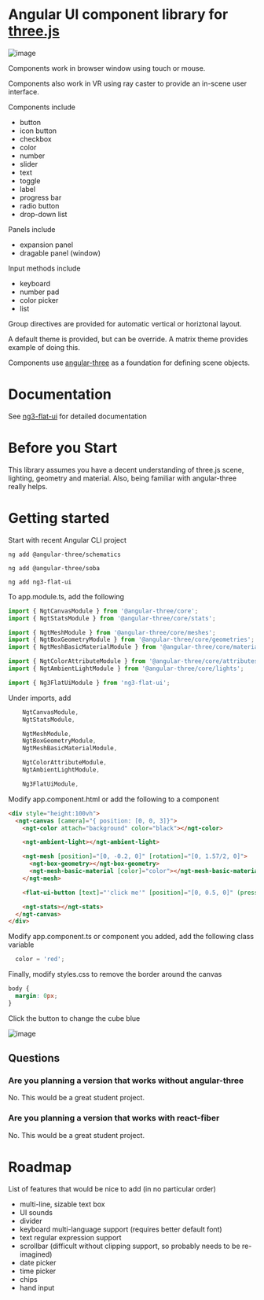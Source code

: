 # Angular UI component library for [three.js](https://threejs.org/) 

![image](https://user-images.githubusercontent.com/25032599/196293607-20a6bd40-83d6-4e19-a3c6-8949389f682c.png)

Components work in browser window using touch or mouse.

Components also work in VR using ray caster to provide an in-scene user interface.

Components include
* button
* icon button
* checkbox
* color
* number
* slider
* text
* toggle
* label
* progress bar
* radio button
* drop-down list

Panels include
* expansion panel
* dragable panel (window)

Input methods include
* keyboard
* number pad
* color picker
* list

Group directives are provided for automatic vertical or horiztonal layout.

A default theme is provided, but can be override. A matrix theme provides example of doing this.

Components use [angular-three](https://github.com/nartc/angular-three) as a foundation for defining scene objects.

# Documentation

See [ng3-flat-ui](https://github.com/IRobot1/ng3-vr-examples/wiki/ng3-flat-ui-components) for detailed documentation

# Before you Start
This library assumes you have a decent understanding of three.js scene, lighting, geometry and material.  Also, being familiar with angular-three really helps.

# Getting started
Start with recent Angular CLI project

`ng add @angular-three/schematics`

`ng add @angular-three/soba`

`ng add ng3-flat-ui`

To app.module.ts, add the following
```ts
import { NgtCanvasModule } from '@angular-three/core';
import { NgtStatsModule } from '@angular-three/core/stats';

import { NgtMeshModule } from '@angular-three/core/meshes';
import { NgtBoxGeometryModule } from '@angular-three/core/geometries';
import { NgtMeshBasicMaterialModule } from '@angular-three/core/materials';

import { NgtColorAttributeModule } from '@angular-three/core/attributes';
import { NgtAmbientLightModule } from '@angular-three/core/lights';

import { Ng3FlatUiModule } from 'ng3-flat-ui';
```

Under imports, add
```ts
    NgtCanvasModule,
    NgtStatsModule,

    NgtMeshModule,
    NgtBoxGeometryModule,
    NgtMeshBasicMaterialModule,

    NgtColorAttributeModule,
    NgtAmbientLightModule,

    Ng3FlatUiModule,
```

Modify app.component.html or add the following to a component
```html
<div style="height:100vh">
  <ngt-canvas [camera]="{ position: [0, 0, 3]}">
    <ngt-color attach="background" color="black"></ngt-color>

    <ngt-ambient-light></ngt-ambient-light>

    <ngt-mesh [position]="[0, -0.2, 0]" [rotation]="[0, 1.57/2, 0]">
      <ngt-box-geometry></ngt-box-geometry>
      <ngt-mesh-basic-material [color]="color"></ngt-mesh-basic-material>
    </ngt-mesh>

    <flat-ui-button [text]="'click me'" [position]="[0, 0.5, 0]" (pressed)="color='blue'"></flat-ui-button>

    <ngt-stats></ngt-stats>
  </ngt-canvas>
</div>
```

Modify app.component.ts or component you added, add the following class variable
```js
  color = 'red';
```

Finally, modify styles.css to remove the border around the canvas
```css
body {
  margin: 0px;
}
```

Click the button to change the cube blue

![image](https://user-images.githubusercontent.com/25032599/196293920-adfa3833-45b2-4847-aae6-e4b574e63397.png)

## Questions
### Are you planning a version that works without angular-three
No.  This would be a great student project.

### Are you planning a version that works with react-fiber
No.  This would be a great student project.

# Roadmap
List of features that would be nice to add (in no particular order)
* multi-line, sizable text box
* UI sounds
* divider
* keyboard multi-language support (requires better default font)
* text regular expression support
* scrollbar (difficult without clipping support, so probably needs to be re-imagined)
* date picker
* time picker
* chips
* hand input
